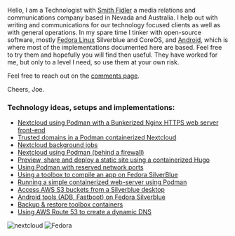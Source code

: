 Hello, I am a Technologist with [Smith Fidler](http://smithfidler.com) a media relations and communications company based in Nevada and Australia. I help out with writing and communications for our technology focused clients as well as with general operations. In my spare time I tinker with open-source software, mostly [Fedora Linux](https://getfedora.org/) Silverblue and CoreOS, and [Android](https://source.android.com/), which is where most of the implementations documented here are based. Feel free to try them and hopefully you will find then useful. They have worked for me, but only to a level I need, so use them at your own risk.

Feel free to reach out on the [comments page](https://github.com/joefidler/joefidler.github.io/discussions/2#discussion-3404039).

Cheers, Joe.

### Technology ideas, setups and implementations:

* [Nextcloud using Podman with a Bunkerized Nginx HTTPS web server front-end](https://github.com/joefidler/joefidler.github.io/wiki/Run-Nextcloud-on-Podman,-with-a-secured-Bunkerized-Nginx-HTTPS-web-server-as-front-end.)
* [Trusted domains in a Podman containerized Nextcloud](https://github.com/joefidler/joefidler.github.io/wiki/Trusted-domains-in-a-Podman-containerized-Nextcloud)
* [Nextcloud background jobs](https://github.com/joefidler/joefidler.github.io/wiki/Nextcloud-Background-Jobs)
* [Nextcloud using Podman (behind a firewall)](https://github.com/joefidler/joefidler.github.io/wiki/Nextcloud-using-podman-behind-a-firewall)
* [Preview, share and deploy a static site using a containerized Hugo](https://github.com/joefidler/joefidler.github.io/wiki/Preview,-share-and-deploy-(to-S3)-a-Hugo-static-web-site)
* [Using Podman with reserved network ports](https://github.com/joefidler/joefidler.github.io/wiki/Redirecting-reserved-network-ports-for-Podman)
* [Using a toolbox to compile an app on Fedora SilverBlue](https://github.com/joefidler/joefidler.github.io/wiki/Compile-a-C-language-app-on-Fedora-Silverblue-using-a-toolbox)
* [Running a simple containerized web-server using Podman](https://github.com/joefidler/joefidler.github.io/wiki/Quick-&-easy-containerized-web-server-with-Podman)
* [Access AWS S3 buckets from a Silverblue desktop](https://github.com/joefidler/joefidler.github.io/wiki/Access-S3-buckets-from-Fedora-SIlverblue)
* [Android tools (ADB, Fastboot) on Fedora Silverblue](https://github.com/joefidler/joefidler.github.io/wiki/Using-Android-tools-(ADB,-Fastboot)-on-Fedora-Silverblue)
* [Backup & restore toolbox containers](https://github.com/joefidler/joefidler.github.io/wiki/Backup-and-restore-Toolbox-containers)
* [Using AWS Route 53 to create a dynamic DNS](https://github.com/joefidler/joefidler.github.io/wiki/Using-AWS-Route-53-to-create-a-dynamic-DNS.)


![nextcloud](https://user-images.githubusercontent.com/10540180/122288796-5323bf00-cf35-11eb-90f3-bc4cbb238734.png)
![Fedora](https://user-images.githubusercontent.com/10540180/122288814-5919a000-cf35-11eb-9ae6-845b1cb558b8.png)


   
 

